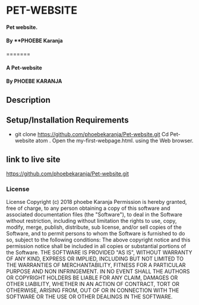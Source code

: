 # PET-WEBSITE
#### Pet website.
#### By **PHOEBE Karanja
=======
#### A Pet-website
#### By PHOEBE KARANJA
## Description

## Setup/Installation Requirements
* git clone https://github.com/phoebekaranja/Pet-website.git
Cd Pet-website
atom .
Open the my-first-webpage.html. using the Web browser.

## link to live site
https://github.com/phoebekaranja/Pet-website.git

### License
License
 Copyright (c) 2018 phoebe Karanja
Permission is hereby granted, free of charge, to any person obtaining a copy of this software and associated documentation files (the "Software"), to deal in the Software without restriction, including without limitation the rights to use, copy, modify, merge, publish, distribute, sub license, and/or sell copies of the Software, and to permit persons to whom the Software is furnished to do so, subject to the following conditions:
The above copyright notice and this permission notice shall be included in all copies or substantial portions of the Software.
THE SOFTWARE IS PROVIDED "AS IS", WITHOUT WARRANTY OF ANY KIND, EXPRESS OR IMPLIED, INCLUDING BUT NOT LIMITED TO THE WARRANTIES OF MERCHANTABILITY, FITNESS FOR A PARTICULAR PURPOSE AND NON INFRINGEMENT. IN NO EVENT SHALL THE AUTHORS OR COPYRIGHT HOLDERS BE LIABLE FOR ANY CLAIM, DAMAGES OR OTHER LIABILITY, WHETHER IN AN ACTION OF CONTRACT, TORT OR OTHERWISE, ARISING FROM, OUT OF OR IN CONNECTION WITH THE SOFTWARE OR THE USE OR OTHER DEALINGS IN THE SOFTWARE.
